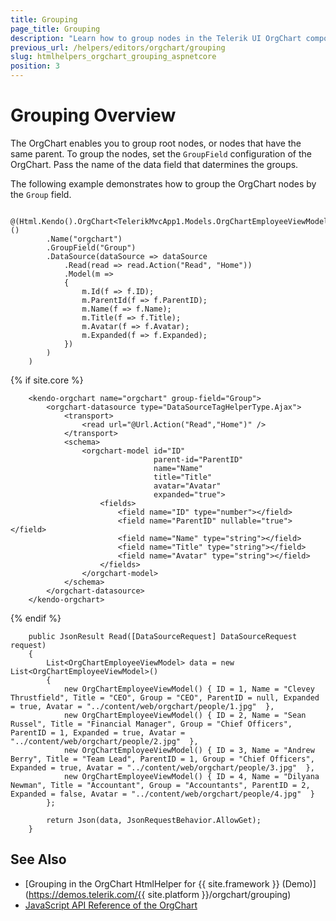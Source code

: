 ```yaml
---
title: Grouping
page_title: Grouping
description: "Learn how to group nodes in the Telerik UI OrgChart component for {{ site.framework }} works."
previous_url: /helpers/editors/orgchart/grouping
slug: htmlhelpers_orgchart_grouping_aspnetcore
position: 3
---
```


# Grouping Overview

The OrgChart enables you to group root nodes, or nodes that have the same parent. To group the nodes, set the `GroupField` configuration of the OrgChart. Pass the name of the data field that datermines the groups.  

The following example demonstrates how to group the OrgChart nodes by the `Group` field.

```HtmlHelper
    @(Html.Kendo().OrgChart<TelerikMvcApp1.Models.OrgChartEmployeeViewModel>()
        .Name("orgchart")
        .GroupField("Group")
        .DataSource(dataSource => dataSource
            .Read(read => read.Action("Read", "Home"))
            .Model(m =>
            {
                m.Id(f => f.ID);
                m.ParentId(f => f.ParentID);
                m.Name(f => f.Name);
                m.Title(f => f.Title);
                m.Avatar(f => f.Avatar);
                m.Expanded(f => f.Expanded);
            })
        )
    )
```
{% if site.core %}
```TagHelper
    <kendo-orgchart name="orgchart" group-field="Group">
        <orgchart-datasource type="DataSourceTagHelperType.Ajax">
            <transport>
                <read url="@Url.Action("Read","Home")" />
            </transport>
            <schema>
                <orgchart-model id="ID" 
                                parent-id="ParentID" 
                                name="Name" 
                                title="Title"
                                avatar="Avatar" 
                                expanded="true">
                    <fields>
                        <field name="ID" type="number"></field>
                        <field name="ParentID" nullable="true"></field>
                        <field name="Name" type="string"></field>
                        <field name="Title" type="string"></field>
                        <field name="Avatar" type="string"></field>
                    </fields>
                </orgchart-model>
            </schema>
        </orgchart-datasource>
    </kendo-orgchart>
```
{% endif %}
```Controller
    public JsonResult Read([DataSourceRequest] DataSourceRequest request)
    {
        List<OrgChartEmployeeViewModel> data = new List<OrgChartEmployeeViewModel>()
        {
            new OrgChartEmployeeViewModel() { ID = 1, Name = "Clevey Thrustfield", Title = "CEO", Group = "CEO", ParentID = null, Expanded = true, Avatar = "../content/web/orgchart/people/1.jpg"  },
            new OrgChartEmployeeViewModel() { ID = 2, Name = "Sean Russel", Title = "Financial Manager", Group = "Chief Officers", ParentID = 1, Expanded = true, Avatar = "../content/web/orgchart/people/2.jpg"  },
            new OrgChartEmployeeViewModel() { ID = 3, Name = "Andrew Berry", Title = "Team Lead", ParentID = 1, Group = "Chief Officers", Expanded = true, Avatar = "../content/web/orgchart/people/3.jpg"  },
            new OrgChartEmployeeViewModel() { ID = 4, Name = "Dilyana Newman", Title = "Accountant", Group = "Accountants", ParentID = 2, Expanded = false, Avatar = "../content/web/orgchart/people/4.jpg"  }
        };

        return Json(data, JsonRequestBehavior.AllowGet);
    }
```

## See Also

* [Grouping in the OrgChart HtmlHelper for {{ site.framework }} (Demo)](https://demos.telerik.com/{{ site.platform }}/orgchart/grouping)
* [JavaScript API Reference of the OrgChart](https://docs.telerik.com/kendo-ui/api/javascript/ui/orgchart)

